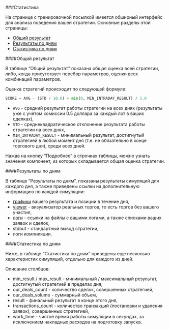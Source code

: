 ###Статистика

На странице с тренировочной посылкой имеется обширный интерфейс для анализа поведения вашей стратегии.
Основные разделы этой страницы:

- [Общий результат](#common_result)
- [Результаты по дням](#results_by_day)
- [Статистика по дням](#stats_by_day)

####Общий результат<a id="common_result"></a>

В таблице “Общий результат” показана общая оценка всей стратегии, либо, когда присутствует перебор параметров, оценки всех комбинаций параметров.

Оценка стратегий происходит по следующей формуле:
```py
SCORE = AVG - (STD / 10.0) + min(0, MIN_INTRADAY_RESULT) / 5.0
```
- `AVG` - средний результат работы стратегии на всех днях (результаты уже с учетом комиссии 0.5 доллара за каждый лот в ваших сделках),
- `STD` - среднеквадратическое отклонение результата работы стратегии на всех днях,
- `MIN_INTRADAY_RESULT` - минимальный результат, достигнутый стратегией в любой момент дня (т.е. не обязательно в конце торгового дня), среди всех дней.

Нажав на кнопку “Подробнее” в строчках таблицы, можно узнать значения компонент, из которых складывается общая оценка стратегии.

####Результаты по дням<a id="results_by_day"></a>

В таблице “Результаты по дням”, показаны результаты симуляций для каждого дня, а также приведены ссылки на дополнительную информацию по каждой симуляции:
- [графики](charts.md) вашего результата и позиции в течение дня,
- [viewer](viewer.md) - визуализатор реальных торгов, то есть торгов без вашего участия,
- [логи](logs.md) - ссылки на файлы с вашими логами, а также списками ваших заявок и сделок,
- stdout - стандартный вывод стратегии,
- логи компиляции.

####Статистика по дням<a id="stats_by_day"></a>

Ниже, в таблице “Статистика по дням” приведены еще несколько характеристик симуляций, отдельно для каждого из дней.

Описание столбцов:
- min_result / max_result - минимальный / максимальный результат, достигнутый стратегией в пределах дня,
- our_deals_count - количество сделок, совершенных стратегией,
- our_deals_volume - суммарный объем,
- result - финальный результат в конце этого дня,
- transactions_count - количество транзакций (постановки и удаления заявок), совершенных стратегией,
- work_time - чистое время работы симуляции в секундах, за исключением накладных расходов на подготовку запуска.
